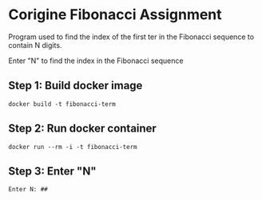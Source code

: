 # Corigine Fibonacci Assignment

Program used to find the index of the first ter in the Fibonacci sequence to contain N digits. 

Enter "N" to find the index in the Fibonacci sequence

## Step 1: Build docker image

` docker build -t fibonacci-term `

## Step 2: Run docker container 

`docker run --rm -i -t fibonacci-term`

## Step 3: Enter "N" 

`Enter N: ## `



